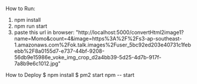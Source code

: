 How to Run:

1. npm install
2. npm run start
3. paste this url in browser: "http://localhost:5000/convertHtml2image1?name=Momo&count=4&image=https%3A%2F%2Fs3-ap-southeast-1.amazonaws.com%2Fok.talk.images%2Fuser_5bc92ed203e40731c1febebb%2F8a0155d7-e737-44bf-9208-56db9e15986e_voke_img_crop_d2a4bb39-5d25-4d7b-917f-7a8b9e6c1012.jpg"

How to Deploy
$ npm install
$ pm2 start npm -- start

